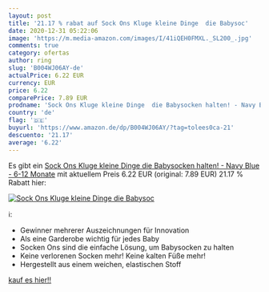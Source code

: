 ```yaml
---
layout: post
title: '21.17 % rabat auf Sock Ons Kluge kleine Dinge  die Babysoc'
date: 2020-12-31 05:22:06
image: 'https://m.media-amazon.com/images/I/41iQEH0FMXL._SL200_.jpg'
comments: true
category: ofertas
author: ring
slug: 'B004WJ06AY-de'
actualPrice: 6.22 EUR
currency: EUR
price: 6.22
comparePrice: 7.89 EUR
prodname: 'Sock Ons Kluge kleine Dinge  die Babysocken halten! - Navy Blue - 6-12 Monate'
country: 'de'
flag: '🇩🇪'
buyurl: 'https://www.amazon.de/dp/B004WJ06AY/?tag=tolees0ca-21'
descuento: '21.17'
average: '6.22'
---
```


Es gibt ein [Sock Ons Kluge kleine Dinge  die Babysocken halten! - Navy Blue - 6-12 Monate](https://www.amazon.de/dp/B004WJ06AY/?tag=tolees0ca-21) mit aktuellem Preis 6.22 EUR (original: 7.89 EUR) 21.17 % Rabatt hier:

[![Sock Ons Kluge kleine Dinge  die Babysoc](https://m.media-amazon.com/images/I/41iQEH0FMXL._SL200_.jpg)](https://www.amazon.de/dp/B004WJ06AY/?tag=tolees0ca-21)

ℹ️:

- Gewinner mehrerer Auszeichnungen für Innovation
- Als eine Garderobe wichtig für jedes Baby
- Socken Ons sind die einfache Lösung, um Babysocken zu halten
- Keine verlorenen Socken mehr! Keine kalten Füße mehr!
- Hergestellt aus einem weichen, elastischen Stoff

[kauf es hier!!](https://www.amazon.de/dp/B004WJ06AY/?tag=tolees0ca-21)
